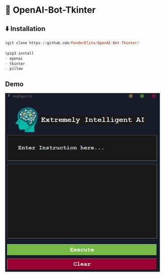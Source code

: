 # 🤖 OpenAI-Bot-Tkinter

## ⬇️ Installation
```hs
$git clone https://github.com/FonderElite/OpenAI-Bot-Tkinter/

$pip3 install
- openai
- tkinter
- pillow
```

## Demo 
<img src="tkinterai.png">

